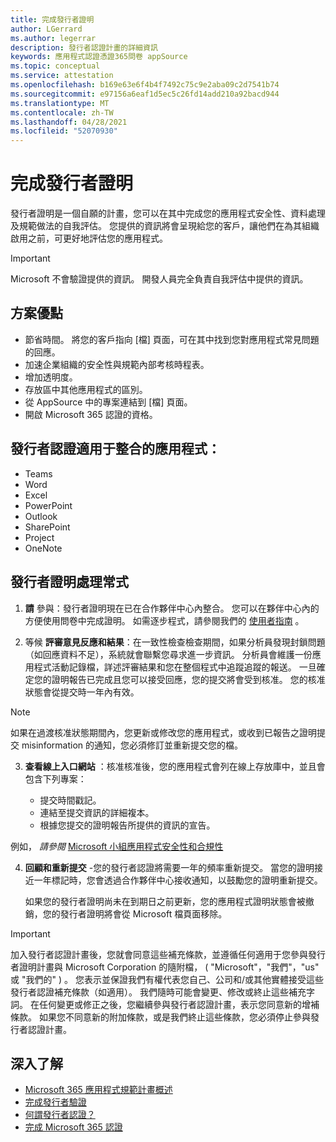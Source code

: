 ```yaml
---
title: 完成發行者證明
author: LGerrard
ms.author: legerrar
description: 發行者認證計畫的詳細資訊
keywords: 應用程式認證憑證365問卷 appSource
ms.topic: conceptual
ms.service: attestation
ms.openlocfilehash: b169e63e6f4b4f7492c75c9e2aba09c2d7541b74
ms.sourcegitcommit: e97156a6eaf1d5ec5c26fd14add210a92bacd944
ms.translationtype: MT
ms.contentlocale: zh-TW
ms.lasthandoff: 04/28/2021
ms.locfileid: "52070930"
---
```

# <a name="complete-publisher-attestation"></a>完成發行者證明

發行者證明是一個自願的計畫，您可以在其中完成您的應用程式安全性、資料處理及規範做法的自我評估。 您提供的資訊將會呈現給您的客戶，讓他們在為其組織啟用之前，可更好地評估您的應用程式。 

> [!IMPORTANT]
> Microsoft 不會驗證提供的資訊。 開發人員完全負責自我評估中提供的資訊。 

## <a name="program-benefits"></a>方案優點
- 節省時間。 將您的客戶指向 [檔] 頁面，可在其中找到您對應用程式常見問題的回應。 
- 加速企業組織的安全性與規範內部考核時程表。
- 增加透明度。
- 存放區中其他應用程式的區別。 
- 從 AppSource 中的專案連結到 [檔] 頁面。 
- 開啟 Microsoft 365 認證的資格。

## <a name="publisher-attestation-applies-to-apps-that-integrate-with"></a>發行者認證適用于整合的應用程式：
- Teams
- Word
- Excel
- PowerPoint 
- Outlook
- SharePoint
- Project
- OneNote

## <a name="publisher-attestation-process"></a>發行者證明處理常式

1. **請** 參與：發行者證明現在已在合作夥伴中心內整合。 您可以在夥伴中心內的方便使用問卷中完成證明。 如需逐步程式，請參閱我們的 [使用者指南](https://docs.microsoft.com/microsoft-365-app-certification/docs/userguide) 。

2. 等候 **評審意見反應和結果**：在一致性檢查檢查期間，如果分析員發現封鎖問題（如回應資料不足），系統就會聯繫您尋求進一步資訊。 分析員會維護一份應用程式活動記錄檔，詳述評審結果和您在整個程式中追蹤追蹤的報送。 一旦確定您的證明報告已完成且您可以接受回應，您的提交將會受到核准。 您的核准狀態會從提交時一年內有效。

> [!NOTE]
> 如果在過渡核准狀態期間內，您更新或修改您的應用程式，或收到已報告之證明提交 misinformation 的通知，您必須修訂並重新提交您的檔。

3. **查看線上入口網站** ：核准核准後，您的應用程式會列在線上存放庫中，並且會包含下列專案：

   - 提交時間戳記。
   - 連結至提交資訊的詳細複本。
   - 根據您提交的證明報告所提供的資訊的宣告。

例如， *請參閱* [Microsoft 小組應用程式安全性和合規性](../teams/teams-apps.md)

4. **回顧和重新提交** -您的發行者認證將需要一年的頻率重新提交。 當您的證明接近一年標記時，您會透過合作夥伴中心接收通知，以鼓勵您的證明重新提交。 

   如果您的發行者證明尚未在到期日之前更新，您的應用程式證明狀態會被撤銷，您的發行者證明將會從 Microsoft 檔頁面移除。 

>[!IMPORTANT]
>加入發行者認證計畫後，您就會同意這些補充條款，並遵循任何適用于您參與發行者證明計畫與 Microsoft Corporation 的隨附檔， ( "Microsoft"，"我們"，"us" 或 "我們的" ) 。 您表示並保證我們有權代表您自己、公司和/或其他實體接受這些發行者認證補充條款（如適用）。 我們隨時可能會變更、修改或終止這些補充字詞。 在任何變更或修正之後，您繼續參與發行者認證計畫，表示您同意新的增補條款。 如果您不同意新的附加條款，或是我們終止這些條款，您必須停止參與發行者認證計畫。

## <a name="learn-more"></a>深入了解

* [Microsoft 365 應用程式規範計畫概述](~/overview.md)  
* [完成發行者驗證](https://docs.microsoft.com/azure/active-directory/develop/mark-app-as-publisher-verified)  
* [何謂發行者認證？](~/docs/enterprise-app-attestation-guide.md)  
* [完成 Microsoft 365 認證](~/docs/certification.md)
